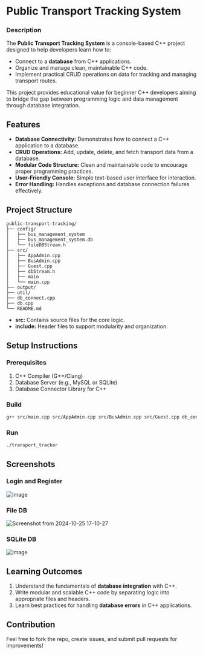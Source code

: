 # Public Transport Tracking System  

### Description  
The **Public Transport Tracking System** is a console-based C++ project designed to help developers learn how to:
- Connect to a **database** from C++ applications.
- Organize and manage clean, maintainable C++ code.
- Implement practical CRUD operations on data for tracking and managing transport routes.
  
This project provides educational value for beginner C++ developers aiming to bridge the gap between programming logic and data management through database integration.


## Features  
- **Database Connectivity:** Demonstrates how to connect a C++ application to a database.  
- **CRUD Operations:** Add, update, delete, and fetch transport data from a database.  
- **Modular Code Structure:** Clean and maintainable code to encourage proper programming practices.  
- **User-Friendly Console:** Simple text-based user interface for interaction.  
- **Error Handling:** Handles exceptions and database connection failures effectively.



## Project Structure  
```
public-transport-tracking/
├── config/
│   ├── bus_management_system
│   ├── bus_management_system.db
│   └── fileDBStream.h
├── src/
│   ├── AppAdmin.cpp
│   ├── BusAdmin.cpp
│   ├── Guest.cpp
│   ├── dbStream.h
│   ├── main
│   └── main.cpp
├── output/
├── util/
├── db_connect.cpp
├── db.cpp
└── README.md
```
- **src:** Contains source files for the core logic.
- **include:** Header files to support modularity and organization.


## Setup Instructions  
### Prerequisites  
1. C++ Compiler (G++/Clang)  
2. Database Server (e.g., MySQL or SQLite)  
3. Database Connector Library for C++  

### Build
```bash
g++ src/main.cpp src/AppAdmin.cpp src/BusAdmin.cpp src/Guest.cpp db_connect.cpp db.cpp -o transport_tracker -Iconfig -Isrc
```

### Run
```bash
./transport_tracker
```


## Screenshots  

### Login and Register
![image](https://github.com/user-attachments/assets/aadaf584-1852-4f7a-84d9-32b14dd3dbf2)

### File DB
![Screenshot from 2024-10-25 17-10-27](https://github.com/user-attachments/assets/2a2c9c64-d0fa-4bb7-9272-c4c3b17a430d)

### SQLite DB
![image](https://github.com/user-attachments/assets/9f11362f-2c15-4e71-a017-32e3804e7c76)


## Learning Outcomes  
1. Understand the fundamentals of **database integration** with C++.  
2. Write modular and scalable C++ code by separating logic into appropriate files and headers.  
3. Learn best practices for handling **database errors** in C++ applications.  


## Contribution  
Feel free to fork the repo, create issues, and submit pull requests for improvements!
